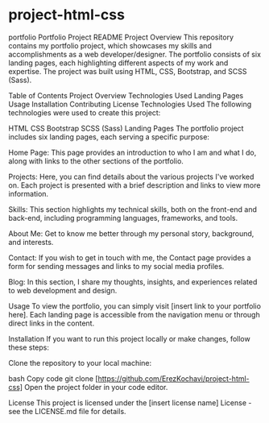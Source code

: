 # project-html-css
 portfolio
Portfolio Project README
Project Overview
This repository contains my portfolio project, which showcases my skills and accomplishments as a web developer/designer. The portfolio consists of six landing pages, each highlighting different aspects of my work and expertise. The project was built using HTML, CSS, Bootstrap, and SCSS (Sass).

Table of Contents
Project Overview
Technologies Used
Landing Pages
Usage
Installation
Contributing
License
Technologies Used
The following technologies were used to create this project:

HTML
CSS
Bootstrap
SCSS (Sass)
Landing Pages
The portfolio project includes six landing pages, each serving a specific purpose:

Home Page: This page provides an introduction to who I am and what I do, along with links to the other sections of the portfolio.

Projects: Here, you can find details about the various projects I've worked on. Each project is presented with a brief description and links to view more information.

Skills: This section highlights my technical skills, both on the front-end and back-end, including programming languages, frameworks, and tools.

About Me: Get to know me better through my personal story, background, and interests.

Contact: If you wish to get in touch with me, the Contact page provides a form for sending messages and links to my social media profiles.

Blog: In this section, I share my thoughts, insights, and experiences related to web development and design.

Usage
To view the portfolio, you can simply visit [insert link to your portfolio here]. Each landing page is accessible from the navigation menu or through direct links in the content.

Installation
If you want to run this project locally or make changes, follow these steps:

Clone the repository to your local machine:

bash
Copy code
git clone [https://github.com/ErezKochavi/project-html-css]
Open the project folder in your code editor.

License
This project is licensed under the [insert license name] License - see the LICENSE.md file for details.